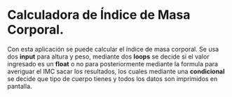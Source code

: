 # Calculadora de Índice de Masa Corporal.

Con esta aplicación se puede calcular el índice de masa corporal. Se usa dos **input** para altura y peso, mediante dos **loops** se decide si el valor ingresado es un **float** o no para posteriormente mediante la formula para averiguar el IMC sacar los resultados, los cuales mediante una **condicional** se decide que tipo de cuerpo tienes y todos los datos son imprimidos en pantalla.